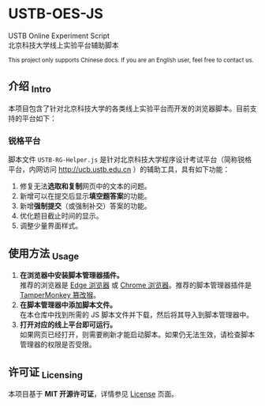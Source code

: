 USTB-OES-JS
==========
USTB Online Experiment Script  
北京科技大学线上实验平台辅助脚本

<sup> This project only supports Chinese docs. If you are an English user, feel free to contact us. </sup>

## 介绍 <sub>Intro</sub>
本项目包含了针对北京科技大学的各类线上实验平台而开发的浏览器脚本。目前支持的平台如下：

### 锐格平台
脚本文件 `USTB-RG-Helper.js` 是针对北京科技大学程序设计考试平台（简称锐格平台，内网访问 http://ucb.ustb.edu.cn ）的辅助工具，具有如下功能：

1. 修复无法**选取和复制**网页中的文本的问题。
2. 新增可以在提交后显示**填空题答案**的功能。
3. 新增**强制提交**（或强制补交）答案的功能。
4. 优化题目截止时间的显示。
5. 调整少量界面样式。

## 使用方法 <sub>Usage</sub>
1. **在浏览器中安装脚本管理器插件。**  
   推荐的浏览器是 [Edge 浏览器](https://www.microsoft.com/zh-cn/edge/download) 或 [Chrome 浏览器](https://www.google.cn/chrome/index.html)。推荐的脚本管理器插件是 [TamperMonkey 篡改猴](https://www.tampermonkey.net/)。
2. **在脚本管理器中添加脚本文件。**  
   在本仓库中找到所需的 JS 脚本文件并下载，然后将其导入到脚本管理器中。
3. **打开对应的线上平台即可运行。**  
   如果网页已经打开，则需要刷新才能启动脚本。如果仍无法生效，请检查脚本管理器的权限是否受限。

## 许可证 <sub>Licensing</sub>
本项目基于 **MIT 开源许可证**，详情参见 [License](https://github.com/isHarryh/USTB-OES-JS/blob/main/LICENSE) 页面。

